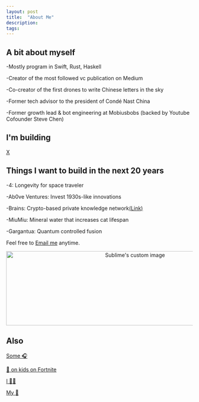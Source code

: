 ```yaml
---
layout: post
title:  "About Me"
description: 
tags: 
---
```


## A bit about myself

-Mostly program in Swift, Rust, Haskell

-Creator of the most followed vc publication on Medium

-Co-creator of the first drones to write Chinese letters in the sky

-Former tech advisor to the president of Condé Nast China

-Former growth lead & bot engineering at Mobiusbobs (backed by Youtube Cofounder Steve Chen)


## I'm building

[X](https://www.producthunt.com/upcoming/xos)


## Things I want to build in the next 20 years

-4: Longevity for space traveler

-Ab0ve Ventures: Invest 1930s-like innovations

-Brains: Crypto-based private knowledge network[(Link)](http://www.ab0ve.co/1930/01/01/knowledge-base.html)

-MiuMiu: Mineral water that increases cat lifespan

-Gargantua: Quantum controlled fusion


Feel free to [Email me](mailto:allenleein@gmail.com) anytime.

<p align="center">
  <img width="680" height="200" src="https://i.imgur.com/ZPW6LCD.png" alt="Sublime's custom image"/>
</p>



## Also

[Some 🎧](https://soundcloud.com/archilab)

[💩 on kids on Fortnite](https://www.instagram.com/gho00sts/)

[I 🏄🏼](https://vsco.co/allenleein/gallery)

[My 📀](https://github.com/allenleein)




